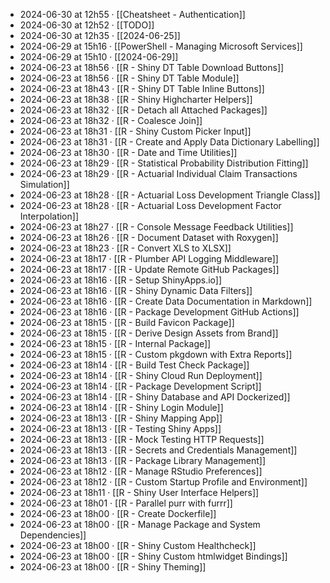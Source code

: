 - 2024-06-30 at 12h55 · [[Cheatsheet - Authentication]]
- 2024-06-30 at 12h52 · [[TODO]]
- 2024-06-30 at 12h35 · [[2024-06-25]]
- 2024-06-29 at 15h16 · [[PowerShell - Managing Microsoft Services]]
- 2024-06-29 at 15h10 · [[2024-06-29]]
- 2024-06-23 at 18h56 · [[R - Shiny DT Table Download Buttons]]
- 2024-06-23 at 18h56 · [[R - Shiny DT Table Module]]
- 2024-06-23 at 18h43 · [[R - Shiny DT Table Inline Buttons]]
- 2024-06-23 at 18h38 · [[R - Shiny Highcharter Helpers]]
- 2024-06-23 at 18h32 · [[R - Detach all Attached Packages]]
- 2024-06-23 at 18h32 · [[R - Coalesce Join]]
- 2024-06-23 at 18h31 · [[R - Shiny Custom Picker Input]]
- 2024-06-23 at 18h31 · [[R - Create and Apply Data Dictionary Labelling]]
- 2024-06-23 at 18h30 · [[R - Date and Time Utilities]]
- 2024-06-23 at 18h29 · [[R - Statistical Probability Distribution Fitting]]
- 2024-06-23 at 18h29 · [[R - Actuarial Individual Claim Transactions Simulation]]
- 2024-06-23 at 18h28 · [[R - Actuarial Loss Development Triangle Class]]
- 2024-06-23 at 18h28 · [[R - Actuarial Loss Development Factor Interpolation]]
- 2024-06-23 at 18h27 · [[R - Console Message Feedback Utilities]]
- 2024-06-23 at 18h26 · [[R - Document Dataset with Roxygen]]
- 2024-06-23 at 18h23 · [[R - Convert XLS to XLSX]]
- 2024-06-23 at 18h17 · [[R - Plumber API Logging Middleware]]
- 2024-06-23 at 18h17 · [[R - Update Remote GitHub Packages]]
- 2024-06-23 at 18h16 · [[R - Setup ShinyApps.io]]
- 2024-06-23 at 18h16 · [[R - Shiny Dynamic Data Filters]]
- 2024-06-23 at 18h16 · [[R - Create Data Documentation in Markdown]]
- 2024-06-23 at 18h16 · [[R - Package Development GitHub Actions]]
- 2024-06-23 at 18h15 · [[R - Build Favicon Package]]
- 2024-06-23 at 18h15 · [[R - Derive Design Assets from Brand]]
- 2024-06-23 at 18h15 · [[R - Internal Package]]
- 2024-06-23 at 18h15 · [[R - Custom pkgdown with Extra Reports]]
- 2024-06-23 at 18h14 · [[R - Build Test Check Package]]
- 2024-06-23 at 18h14 · [[R - Shiny Cloud Run Deployment]]
- 2024-06-23 at 18h14 · [[R - Package Development Script]]
- 2024-06-23 at 18h14 · [[R - Shiny Database and API Dockerized]]
- 2024-06-23 at 18h14 · [[R - Shiny Login Module]]
- 2024-06-23 at 18h13 · [[R - Shiny Mapping App]]
- 2024-06-23 at 18h13 · [[R - Testing Shiny Apps]]
- 2024-06-23 at 18h13 · [[R - Mock Testing HTTP Requests]]
- 2024-06-23 at 18h13 · [[R - Secrets and Credentials Management]]
- 2024-06-23 at 18h13 · [[R - Package Library Management]]
- 2024-06-23 at 18h12 · [[R - Manage RStudio Preferences]]
- 2024-06-23 at 18h12 · [[R - Custom Startup Profile and Environment]]
- 2024-06-23 at 18h11 · [[R - Shiny User Interface Helpers]]
- 2024-06-23 at 18h01 · [[R - Parallel purr with furrr]]
- 2024-06-23 at 18h00 · [[R - Create Dockerfile]]
- 2024-06-23 at 18h00 · [[R - Manage Package and System Dependencies]]
- 2024-06-23 at 18h00 · [[R - Shiny Custom Healthcheck]]
- 2024-06-23 at 18h00 · [[R - Shiny Custom htmlwidget Bindings]]
- 2024-06-23 at 18h00 · [[R - Shiny Theming]]
